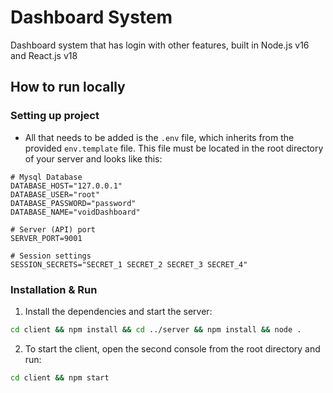 # Dashboard System
Dashboard system that has login with other features, built in Node.js v16 and React.js v18

## How to run locally

### Setting up project
- All that needs to be added is the `.env` file, which inherits from the provided `env.template` file. This file must be located in the root directory of your server and looks like this:
```env
# Mysql Database
DATABASE_HOST="127.0.0.1"
DATABASE_USER="root"
DATABASE_PASSWORD="password"
DATABASE_NAME="voidDashboard"

# Server (API) port
SERVER_PORT=9001

# Session settings
SESSION_SECRETS="SECRET_1 SECRET_2 SECRET_3 SECRET_4"
```

### Installation & Run
1. Install the dependencies and start the server:
```bash
cd client && npm install && cd ../server && npm install && node .
```

2. To start the client, open the second console from the root directory and run:
```bash
cd client && npm start
```
